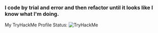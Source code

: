 <p>
  <h3>I code by trial and error and then refactor until it looks like I know what I'm doing.</h3>
</p>

My TryHackMe Profile Status:
<img src="https://tryhackme-badges.s3.amazonaws.com/B1TC0R3.png" alt="TryHackMe">
